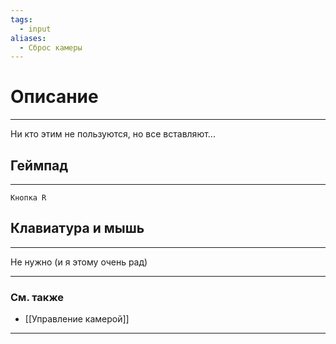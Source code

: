 ```yaml
---
tags:
  - input
aliases:
  - Сброс камеры
---
```

# Описание
___
Ни кто этим не пользуются, но все вставляют...
## Геймпад
___
`Кнопка R`
## Клавиатура и мышь
___
Не нужно (и я этому очень рад)
___
### См. также
- [[Управление камерой]]
___
